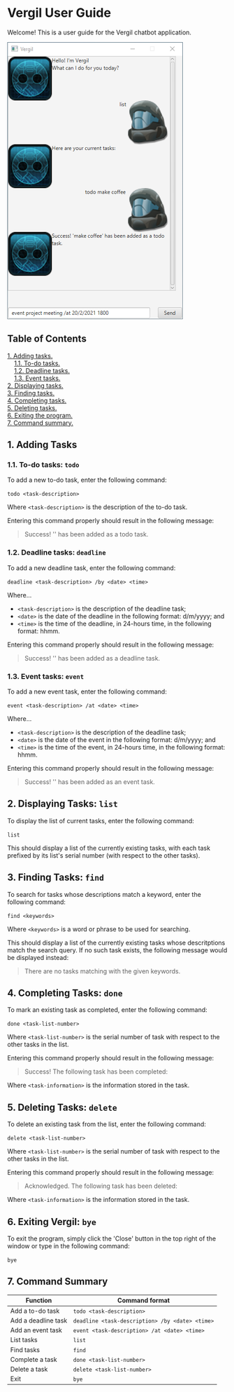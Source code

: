 # Vergil User Guide

Welcome! This is a user guide for the Vergil chatbot application.

![UI screenshot](Ui.png)

## Table of Contents
[1. Adding tasks.](#1-adding-tasks)\
&nbsp;&nbsp;&nbsp;&nbsp;[1.1. To-do tasks.](#11-to-do-tasks-todo)\
&nbsp;&nbsp;&nbsp;&nbsp;[1.2. Deadline tasks.](#12-deadline-tasks-deadline)\
&nbsp;&nbsp;&nbsp;&nbsp;[1.3. Event tasks.](#13-event-tasks-event)\
[2. Displaying tasks.](#2-displaying-tasks-list)\
[3. Finding tasks.](#3-finding-tasks-find)\
[4. Completing tasks.](#4-completing-tasks-done)\
[5. Deleting tasks.](#5-deleting-tasks-delete)\
[6. Exiting the program.](#6-exiting-vergil-bye)\
[7. Command summary.](#7-command-summary)

## 1. Adding Tasks
### 1.1. To-do tasks: `todo`

To add a new to-do task, enter the following command:

`todo <task-description>`

Where `<task-description>` is the description of the to-do task.

Entering this command properly should result in the following message:
> Success! '<task-description>' has been added as a todo task.

### 1.2. Deadline tasks: `deadline`
To add a new deadline task, enter the following command:

`deadline <task-description> /by <date> <time>`

Where...
* `<task-description>` is the description of the deadline task;
* `<date>` is the date of the deadline in the following format: d/m/yyyy; and
* `<time>` is the time of the deadline, in 24-hours time, in the following format: hhmm.

Entering this command properly should result in the following message:
> Success! '<task-description>' has been added as a deadline task.

### 1.3. Event tasks: `event`
To add a new event task, enter the following command:

`event <task-description> /at <date> <time>`

Where...
* `<task-description>` is the description of the deadline task;
* `<date>` is the date of the event in the following format: d/m/yyyy; and
* `<time>` is the time of the event, in 24-hours time, in the following format: hhmm.

Entering this command properly should result in the following message:
> Success! '<task-description>' has been added as an event task.

## 2. Displaying Tasks: `list`
To display the list of current tasks, enter the following command:

`list`

This should display a list of the currently existing tasks, with each task prefixed by its list's serial number (with respect to the other tasks).

## 3. Finding Tasks: `find`
To search for tasks whose descriptions match a keyword, enter the following command:

`find <keywords>`

Where `<keywords>` is a word or phrase to be used for searching.

This should display a list of the currently existing tasks whose descritptions match the search query. If no such task exists, the following message would be displayed instead:
> There are no tasks matching with the given keywords.

## 4. Completing Tasks: `done`
To mark an existing task as completed, enter the following command:

`done <task-list-number>`

Where `<task-list-number>` is the serial number of task with respect to the other tasks in the list.

Entering this command properly should result in the following message:
> Success! The following task has been completed:
> <task-information>

Where `<task-information>` is the information stored in the task.

## 5. Deleting Tasks: `delete`
To delete an existing task from the list, enter the following command:

`delete <task-list-number>`

Where `<task-list-number>` is the serial number of task with respect to the other tasks in the list.

Entering this command properly should result in the following message:
> Acknowledged. The following task has been deleted:
> <task-information>

Where `<task-information>` is the information stored in the task.

## 6. Exiting Vergil: `bye`
To exit the program, simply click the 'Close' button in the top right of the window or type in the following command:

`bye`

## 7. Command Summary

Function            | Command format
--------------------|---------------
Add a to-do task    | `todo <task-description>`
Add a deadline task | `deadline <task-description> /by <date> <time>`
Add an event task   | `event <task-description> /at <date> <time>`
List tasks          | `list`
Find tasks          | `find`
Complete a task     | `done <task-list-number>`
Delete a task       | `delete <task-list-number>`
Exit                | `bye`
